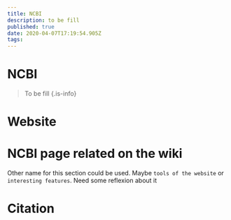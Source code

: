 ```yaml
---
title: NCBI
description: to be fill
published: true
date: 2020-04-07T17:19:54.905Z
tags: 
---
```


# NCBI

> To be fill
{.is-info}

# Website

# NCBI page related on the wiki

Other name for this section could be used. Maybe `tools of the website` or `interesting features`. Need some reflexion about it

# Citation
